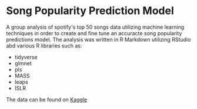 # Song Popularity Prediction Model

A group analysis of spotify's top 50 songs data utilizing machine learning techniques in order to create and fine tune an accuracte song popularity predictions model.
The analysis was written in R Markdown utilizing RStudio abd various R libraries such as:
- tidyverse  
- glmnet   
- pls  
- MASS  
- leaps  
- ISLR   

The data can be found on [Kaggle](https://www.kaggle.com/leonardopena/top50spotify2019)
